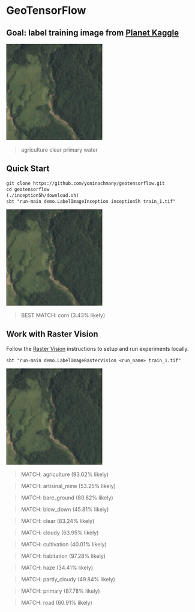 GeoTensorFlow
=======================

## Goal: label training image from [Planet Kaggle](https://github.com/azavea/raster-vision#planet-kaggle)

![Kaggle image](train_1.jpg)

> agriculture clear primary water

## Quick Start

```console
git clone https://github.com/yoninachmany/geotensorflow.git
cd geotensorflow
(./inception5h/download.sh)
sbt "run-main demo.LabelImageInception inception5h train_1.tif"
```

![Kaggle image](train_1.jpg)

> BEST MATCH: corn (3.43% likely)

## Work with Raster Vision

Follow the [Raster Vision](https://github.com/azavea/raster-vision) instructions to setup and run experiments locally.

```console
sbt "run-main demo.LabelImageRasterVision <run_name> train_1.tif"
```

![Kaggle image](train_1.jpg)

> MATCH: agriculture (93.62% likely)

> MATCH: artisinal_mine (53.25% likely)

> MATCH: bare_ground (80.82% likely)

> MATCH: blow_down (45.81% likely)

> MATCH: clear (83.24% likely)

> MATCH: cloudy (63.95% likely)

> MATCH: cultivation (40.01% likely)

> MATCH: habitation (97.28% likely)

> MATCH: haze (34.41% likely)

> MATCH: partly_cloudy (49.84% likely)

> MATCH: primary (87.78% likely)

> MATCH: road (60.91% likely)
